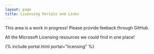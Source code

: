 ```yaml
---
layout: page
title: Licensing Portals and Links
---
```


This area is a work in progress! Please provide feeback through GitHub. 

All the Microsoft Licensing resources we could find in one place!

{% include portal.html portal="licensing" %}
